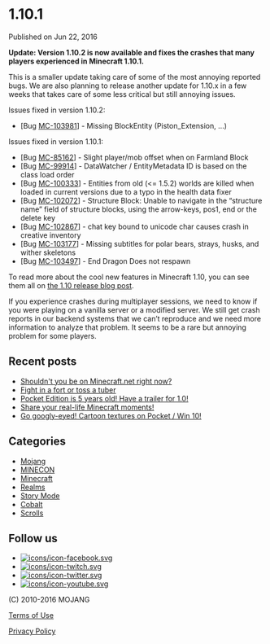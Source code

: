 # 1.10.1
Published on Jun 22, 2016

**Update: Version 1.10.2 is now available and fixes the crashes that many
players experienced in Minecraft 1.10.1.**

This is a smaller update taking care of some of the most annoying reported
bugs. We are also planning to release another update for 1.10.x in a few weeks
that takes care of some less critical but still annoying issues.

Issues fixed in version 1.10.2:

  * [Bug [MC-103981](https://bugs.mojang.com/browse/MC-103981)] - Missing BlockEntity (Piston_Extension, …)

Issues fixed in version 1.10.1:

  * [Bug [MC-85162](https://bugs.mojang.com/browse/MC-85162)] - Slight player/mob offset when on Farmland Block
  * [Bug [MC-99914](https://bugs.mojang.com/browse/MC-99914)] - DataWatcher / EntityMetadata ID is based on the class load order
  * [Bug [MC-100333](https://bugs.mojang.com/browse/MC-100333)] - Entities from old (<= 1.5.2) worlds are killed when loaded in current versions due to a typo in the health data fixer
  * [Bug [MC-102072](https://bugs.mojang.com/browse/MC-102072)] - Structure Block: Unable to navigate in the “structure name” field of structure blocks, using the arrow-keys, pos1, end or the delete key
  * [Bug [MC-102867](https://bugs.mojang.com/browse/MC-102867)] - chat key bound to unicode char causes crash in creative inventory
  * [Bug [MC-103177](https://bugs.mojang.com/browse/MC-103177)] - Missing subtitles for polar bears, strays, husks, and wither skeletons
  * [Bug [MC-103497](https://bugs.mojang.com/browse/MC-103497)] - End Dragon Does not respawn

To read more about the cool new features in Minecraft 1.10, you can see them
all on [the 1.10 release blog
post](http://mojang.com/2016/06/minecraft-110-an-update-of-fire-and-ice/).

If you experience crashes during multiplayer sessions, we need to know if you
were playing on a vanilla server or a modified server. We still get crash
reports in our backend systems that we can’t reproduce and we need more
information to analyze that problem. It seems to be a rare but annoying
problem for some players.

## Recent posts

  * [Shouldn't you be on Minecraft.net right now?](/2016/12/shouldnt-you-be-on-minecraftnet-right-now/)
  * [Fight in a fort or toss a tuber](/2016/12/fight-in-a-fort-or-toss-a-tuber/)
  * [Pocket Edition is 5 years old! Have a trailer for 1.0!](/2016/12/pocket-edition-is-5-years-old-have-a-trailer-for-10/)
  * [Share your real-life Minecraft moments!](/2016/11/share-your-real-life-minecraft-moments/)
  * [Go googly-eyed! Cartoon textures on Pocket / Win 10!](/2016/11/googly-eyes-goofy-grins-cartoon-texture-pack-now-on-pocket-win-10/)

## Categories

  * [ Mojang ](/category/mojang)
  * [ MINECON ](/category/minecon)
  * [ Minecraft ](/category/minecraft)
  * [ Realms ](/category/realms)
  * [ Story Mode ](/category/story-mode)
  * [ Cobalt ](/category/cobalt)
  * [ Scrolls ](/category/scrolls)

## Follow us

  * [![icons/icon-facebook.svg](/assets/icons/icon-facebook-6a1508f9d732b0adcd090398bed2976d4b01d15d4b3574895fcbbd6b973a5b59.svg)](https://www.facebook.com/minecraft)
  * [![icons/icon-twitch.svg](/assets/icons/icon-twitch-f3276993089563c59b3fb906c4702cc9d45c10cf8fb7f2e7166201418ff87209.svg)](http://www.twitch.tv/mojang)
  * [![icons/icon-twitter.svg](/assets/icons/icon-twitter-8877ac68f773e7e321f22f0fcb5c9d20f2add9e271f5a46f0bc8cb08f0549e3b.svg)](https://twitter.com/mojang)
  * [![icons/icon-youtube.svg](/assets/icons/icon-youtube-d34ad4b61d60cd364921c63a89e808b54c7bcf3e9e5e4050bbf99197ca84ff34.svg)](https://www.youtube.com/user/TeamMojang)

(C) 2010-2016 MOJANG

[Terms of Use](https://account.mojang.com/terms)

[Privacy Policy](http://go.microsoft.com/fwlink/?linkid=521839)


